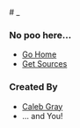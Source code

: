 <style>.header-level-1{display:none}</style># _

### No poo here...

- [Go Home](https://calebgray.github.io/portapoo.action/)
- [Get Sources](https://github.com/calebgray/portapoo.action)

### Created By
- [Caleb Gray](https://calebgray.com)
- ... and You!
